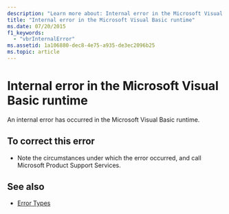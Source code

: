 ```yaml
---
description: "Learn more about: Internal error in the Microsoft Visual Basic runtime"
title: "Internal error in the Microsoft Visual Basic runtime"
ms.date: 07/20/2015
f1_keywords: 
  - "vbrInternalError"
ms.assetid: 1a106880-dec8-4e75-a935-de3ec2096b25
ms.topic: article
---
```

# Internal error in the Microsoft Visual Basic runtime

An internal error has occurred in the Microsoft Visual Basic runtime.  
  
## To correct this error  
  
- Note the circumstances under which the error occurred, and call Microsoft Product Support Services.  
  
## See also

- [Error Types](../programming-guide/language-features/error-types.md)
